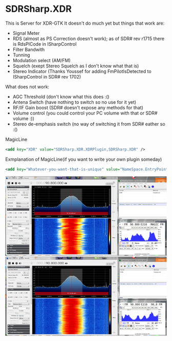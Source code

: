 # SDRSharp.XDR
This is Server for XDR-GTK
It doesn't do much yet
but things that work are:
  * Signal Meter
  * RDS (almost as PS Correction doesn't work); as of SDR# rev r1715 there is RdsPICode in ISharpControl
  * Filter Bandwith
  * Tunning
  * Modulation select (AM/FM)
  * Squelch (exept Stereo Squelch as I don't know what that is)
  * Stereo Indicator (Thanks Youssef for adding FmPilotIsDetected to ISharpControl in SDR# rev 1702)
  
 What does not work:
  * AGC Threshold (don't know what this does :()
  * Antena Switch (have nothing to switch so no use for it yet)
  * RF/IF Gain boost (SDR# doesn't expose any methods for that)
  * Volume control (you could control your PC volume with that or SDR# volume :))
  * Stereo de-emphasis switch (no way of switching it from SDR# eather so :()
 
 MagicLine
 ```xml
<add key="XDR" value="SDRSharp.XDR.XDRPlugin,SDRSharp.XDR" />
 ```
 
 Exmplanation of MagicLine(if you want to write your own plugin someday)
 ```xml
 <add key="Whatever-you-want-that-is-unique" value="NameSpace.EntryPoint,DLLName" />
 ```
 ![SDRSharp.XDR](IMGS/SDRSharp.XDRv0.6v1.PNG?raw=true "How it looks like when it works :)")
 ![SDRSharp.XDR](IMGS/SDRSharp.XDRv0.6v3.PNG?raw=true "How it looks like when it works :)")
